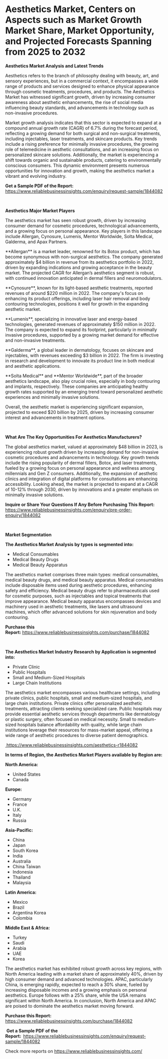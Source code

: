 <p><h1>Aesthetics Market, Centers on Aspects such as Market Growth Market Share, Market Opportunity, and Projected Forecasts Spanning from 2025 to 2032</h1></p><p><strong>Aesthetics Market Analysis and Latest Trends</strong></p>
<p><p>Aesthetics refers to the branch of philosophy dealing with beauty, art, and sensory experiences, but in a commercial context, it encompasses a wide range of products and services designed to enhance physical appearance through cosmetic treatments, procedures, and products. The Aesthetics Market has witnessed significant growth, driven by increasing consumer awareness about aesthetic enhancements, the rise of social media influencing beauty standards, and advancements in technology such as non-invasive procedures.</p><p>Market growth analysis indicates that this sector is expected to expand at a compound annual growth rate (CAGR) of 6.7% during the forecast period, reflecting a growing demand for both surgical and non-surgical treatments, including injectables, laser treatments, and skincare products. Key trends include a rising preference for minimally invasive procedures, the growing role of telemedicine in aesthetic consultations, and an increasing focus on personalized skincare solutions. Additionally, the market is experiencing a shift towards organic and sustainable products, catering to environmentally conscious consumers. This dynamic environment presents numerous opportunities for innovation and growth, making the aesthetics market a vibrant and evolving industry.</p></p>
<p><strong>Get a Sample PDF of the Report:&nbsp;</strong> <a href="https://www.reliablebusinessinsights.com/enquiry/request-sample/1844082?utm_campaign=2230&utm_medium=2&utm_source=Github&utm_content=ia&utm_term=03032025&utm_id=aesthetics">https://www.reliablebusinessinsights.com/enquiry/request-sample/1844082</a></p>
<p>&nbsp;</p>
<p><strong>Aesthetics Major Market Players</strong></p>
<p><p>The aesthetics market has seen robust growth, driven by increasing consumer demand for cosmetic procedures, technological advancements, and a growing focus on personal appearance. Key players in this landscape include Allergan, Cynosure, Lumenis, Mentor Worldwide, Solta Medical, Galderma, and Apax Partners.</p><p>**Allergan** is a market leader, renowned for its Botox product, which has become synonymous with non-surgical aesthetics. The company generated approximately $4 billion in revenue from its aesthetics portfolio in 2022, driven by expanding indications and growing acceptance in the beauty market. The projected CAGR for Allergan’s aesthetics segment is robust, with continued innovation anticipated in dermal fillers and neuromodulators.</p><p>**Cynosure**, known for its light-based aesthetic treatments, reported revenues of around $220 million in 2022. The company's focus on enhancing its product offerings, including laser hair removal and body contouring technologies, positions it well for growth in the expanding aesthetic market.</p><p>**Lumenis**, specializing in innovative laser and energy-based technologies, generated revenues of approximately $150 million in 2022. The company is expected to expand its footprint, particularly in minimally invasive procedures, supported by a growing market demand for effective and non-invasive treatments.</p><p>**Galderma**, a global leader in dermatology, focuses on skincare and injectables, with revenues exceeding $3 billion in 2022. The firm is investing in research and development to innovate its product line in both medical and aesthetic applications.</p><p>**Solta Medical** and **Mentor Worldwide**, part of the broader aesthetics landscape, also play crucial roles, especially in body contouring and implants, respectively. These companies are anticipating healthy growth rates supported by an emerging trend toward personalized aesthetic experiences and minimally invasive solutions.</p><p>Overall, the aesthetic market is experiencing significant expansion, projected to exceed $20 billion by 2025, driven by increasing consumer interest and advancements in treatment options.</p></p>
<p>&nbsp;</p>
<p><strong>What Are The Key Opportunities For Aesthetics Manufacturers?</strong></p>
<p><p>The global aesthetics market, valued at approximately $48 billion in 2023, is experiencing robust growth driven by increasing demand for non-invasive cosmetic procedures and advancements in technology. Key growth trends include the rising popularity of dermal fillers, Botox, and laser treatments, fueled by a growing focus on personal appearance and wellness among millennials and Gen Z consumers. Additionally, the expansion of aesthetic clinics and integration of digital platforms for consultations are enhancing accessibility. Looking ahead, the market is projected to expand at a CAGR of 10-12% through 2030, driven by innovations and a greater emphasis on minimally invasive solutions.</p></p>
<p><strong>Inquire or Share Your Questions If Any Before Purchasing This Report:</strong> <a href="https://www.reliablebusinessinsights.com/enquiry/pre-order-enquiry/1844082?utm_campaign=2230&utm_medium=2&utm_source=Github&utm_content=ia&utm_term=03032025&utm_id=aesthetics">https://www.reliablebusinessinsights.com/enquiry/pre-order-enquiry/1844082</a></p>
<p>&nbsp;</p>
<p><strong>Market Segmentation</strong></p>
<p><strong>The Aesthetics Market Analysis by types is segmented into:</strong></p>
<p><ul><li>Medical Consumables</li><li>Medical Beauty Drugs</li><li>Medical Beauty Apparatus</li></ul></p>
<p><p>The aesthetics market comprises three main types: medical consumables, medical beauty drugs, and medical beauty apparatus. Medical consumables include disposable items used during aesthetic procedures, enhancing safety and efficiency. Medical beauty drugs refer to pharmaceuticals used for cosmetic purposes, such as injectables and topical treatments that improve appearance. Medical beauty apparatus encompasses devices and machinery used in aesthetic treatments, like lasers and ultrasound machines, which offer advanced solutions for skin rejuvenation and body contouring.</p></p>
<p><strong>Purchase this Report:&nbsp;</strong><a href="https://www.reliablebusinessinsights.com/purchase/1844082?utm_campaign=2230&utm_medium=2&utm_source=Github&utm_content=ia&utm_term=03032025&utm_id=aesthetics">https://www.reliablebusinessinsights.com/purchase/1844082</a></p>
<p>&nbsp;</p>
<p><strong>The Aesthetics Market Industry Research by Application is segmented into:</strong></p>
<p><ul><li>Private Clinic</li><li>Public Hospitals</li><li>Small and Medium-Sized Hospitals</li><li>Large Chain Institutions</li></ul></p>
<p><p>The aesthetics market encompasses various healthcare settings, including private clinics, public hospitals, small and medium-sized hospitals, and large chain institutions. Private clinics offer personalized aesthetic treatments, attracting clients seeking specialized care. Public hospitals may provide essential aesthetic services through departments like dermatology or plastic surgery, often focused on medical necessity. Small to medium-sized hospitals balance affordability with quality, while large chain institutions leverage their resources for mass-market appeal, offering a wide range of aesthetic procedures to diverse patient demographics.</p></p>
<p><a href="https://www.reliablebusinessinsights.com/aesthetics-r1844082?utm_campaign=2230&utm_medium=2&utm_source=Github&utm_content=ia&utm_term=03032025&utm_id=aesthetics">&nbsp;https://www.reliablebusinessinsights.com/aesthetics-r1844082</a></p>
<p><strong>In terms of Region, the Aesthetics Market Players available by Region are:</strong></p>
<p>
    <p> <strong> North America: </strong>
        <ul>
            <li>United States</li>
            <li>Canada</li>
        </ul>
        </p> 
    <p> <strong> Europe: </strong>
        <ul>
            <li>Germany</li>
            <li>France</li>
            <li>U.K.</li>
            <li>Italy</li>
            <li>Russia</li>
        </ul>
        </p> 
    <p> <strong> Asia-Pacific: </strong>
        <ul>
            <li>China</li>
            <li>Japan</li>
            <li>South Korea</li>
            <li>India</li>
            <li>Australia</li>
            <li>China Taiwan</li>
            <li>Indonesia</li>
            <li>Thailand</li>
            <li>Malaysia</li>
        </ul>
        </p> 
    <p> <strong> Latin America: </strong>
        <ul>
            <li>Mexico</li>
            <li>Brazil</li>
            <li>Argentina Korea</li>
            <li>Colombia</li>
        </ul>
        </p> 
    <p> <strong> Middle East & Africa: </strong>
        <ul>
            <li>Turkey</li>
            <li>Saudi</li>
            <li>Arabia</li>
            <li>UAE</li>
            <li>Korea</li>
        </ul>
    </p>
    </p>
<p><p>The aesthetics market has exhibited robust growth across key regions, with North America leading with a market share of approximately 40%, driven by high consumer demand and advanced technologies. APAC, particularly China, is emerging rapidly, expected to reach a 30% share, fueled by increasing disposable incomes and a growing emphasis on personal aesthetics. Europe follows with a 25% share, while the USA remains significant within North America. In conclusion, North America and APAC are poised to dominate the aesthetics market moving forward.</p></p>
<p><strong>Purchase this Report: </strong><a href="https://www.reliablebusinessinsights.com/purchase/1844082?utm_campaign=2230&utm_medium=2&utm_source=Github&utm_content=ia&utm_term=03032025&utm_id=aesthetics">https://www.reliablebusinessinsights.com/purchase/1844082</a></p>
<p>&nbsp;<strong>Get a Sample PDF of the Report:&nbsp;&nbsp;</strong><a href="https://www.reliablebusinessinsights.com/enquiry/request-sample/1844082?utm_campaign=2230&utm_medium=2&utm_source=Github&utm_content=ia&utm_term=03032025&utm_id=aesthetics">https://www.reliablebusinessinsights.com/enquiry/request-sample/1844082</a></p>
<p><strong></strong></p>
<p>Check more reports on <a href="https://www.reliablebusinessinsights.com/?utm_campaign=2230&utm_medium=2&utm_source=Github&utm_content=ia&utm_term=03032025&utm_id=aesthetics">https://www.reliablebusinessinsights.com/</a></p>